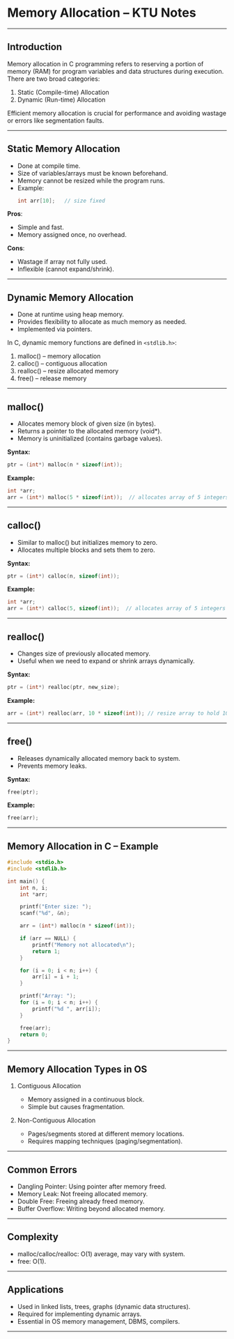 
# Memory Allocation – KTU Notes

---

## Introduction
Memory allocation in C programming refers to reserving a portion of memory (RAM) for program variables and data structures during execution.
There are two broad categories:
1. Static (Compile-time) Allocation
2. Dynamic (Run-time) Allocation

Efficient memory allocation is crucial for performance and avoiding wastage or errors like segmentation faults.

---

## Static Memory Allocation
- Done at compile time.
- Size of variables/arrays must be known beforehand.
- Memory cannot be resized while the program runs.
- Example:
  ```c
  int arr[10];   // size fixed
  ```

**Pros**:

- Simple and fast.
- Memory assigned once, no overhead.

**Cons**:

- Wastage if array not fully used.
- Inflexible (cannot expand/shrink).

---

## Dynamic Memory Allocation

- Done at runtime using heap memory.
- Provides flexibility to allocate as much memory as needed.
- Implemented via pointers.

In C, dynamic memory functions are defined in `<stdlib.h>`:

1. malloc() – memory allocation
2. calloc() – contiguous allocation
3. realloc() – resize allocated memory
4. free() – release memory

---

## malloc()

- Allocates memory block of given size (in bytes).
- Returns a pointer to the allocated memory (void*).
- Memory is uninitialized (contains garbage values).

**Syntax:**

```c
ptr = (int*) malloc(n * sizeof(int));
```

**Example:**

```c
int *arr;
arr = (int*) malloc(5 * sizeof(int));  // allocates array of 5 integers
```

---

## calloc()

- Similar to malloc() but initializes memory to zero.
- Allocates multiple blocks and sets them to zero.

**Syntax:**

```c
ptr = (int*) calloc(n, sizeof(int));
```

**Example:**

```c
int *arr;
arr = (int*) calloc(5, sizeof(int));  // allocates array of 5 integers initialized to 0
```

---

## realloc()

- Changes size of previously allocated memory.
- Useful when we need to expand or shrink arrays dynamically.

**Syntax:**

```c
ptr = (int*) realloc(ptr, new_size);
```

**Example:**

```c
arr = (int*) realloc(arr, 10 * sizeof(int)); // resize array to hold 10 integers
```

---

## free()

- Releases dynamically allocated memory back to system.
- Prevents memory leaks.

**Syntax:**

```c
free(ptr);
```

**Example:**

```c
free(arr);
```

---

## Memory Allocation in C – Example

```c
#include <stdio.h>
#include <stdlib.h>

int main() {
	int n, i;
	int *arr;

	printf("Enter size: ");
	scanf("%d", &n);

	arr = (int*) malloc(n * sizeof(int));

	if (arr == NULL) {
		printf("Memory not allocated\n");
		return 1;
	}

	for (i = 0; i < n; i++) {
		arr[i] = i + 1;
	}

	printf("Array: ");
	for (i = 0; i < n; i++) {
		printf("%d ", arr[i]);
	}

	free(arr);
	return 0;
}
```

---

## Memory Allocation Types in OS

1. Contiguous Allocation
   - Memory assigned in a continuous block.
   - Simple but causes fragmentation.

2. Non-Contiguous Allocation
   - Pages/segments stored at different memory locations.
   - Requires mapping techniques (paging/segmentation).

---

## Common Errors

- Dangling Pointer: Using pointer after memory freed.
- Memory Leak: Not freeing allocated memory.
- Double Free: Freeing already freed memory.
- Buffer Overflow: Writing beyond allocated memory.

---

## Complexity

- malloc/calloc/realloc: O(1) average, may vary with system.
- free: O(1).

---

## Applications

- Used in linked lists, trees, graphs (dynamic data structures).
- Required for implementing dynamic arrays.
- Essential in OS memory management, DBMS, compilers.

---
